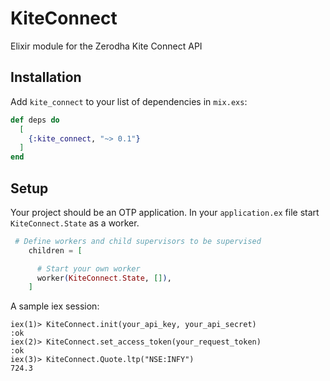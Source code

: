 # KiteConnect

Elixir module for the Zerodha Kite Connect API

## Installation

Add `kite_connect` to your list of dependencies in `mix.exs`:

```elixir
def deps do
  [
    {:kite_connect, "~> 0.1"}
  ]
end
```

## Setup

Your project should be an OTP application. In your `application.ex`
file start `KiteConnect.State` as a worker.

```elixir
 # Define workers and child supervisors to be supervised
    children = [

      # Start your own worker
      worker(KiteConnect.State, []),
    ]

```

A sample iex session:

```
iex(1)> KiteConnect.init(your_api_key, your_api_secret)
:ok
iex(2)> KiteConnect.set_access_token(your_request_token)
:ok
iex(3)> KiteConnect.Quote.ltp("NSE:INFY")
724.3
```
